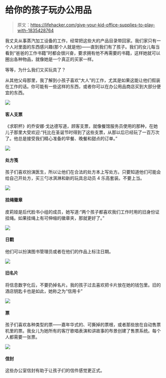 # 给你的孩子玩办公用品

> 原文：<https://lifehacker.com/give-your-kid-office-supplies-to-play-with-1835428764>

我丈夫从事蒸汽加工设备的工作，经常把这些大的产品目录带回家。我们家只有一个人对里面的东西感兴趣(那个人就是他)——直到我们有了孩子。我们的女儿每当看到“爸爸的工作书籍”时都会很兴奋，要求拥有他不再需要的书籍，这样她就可以圈出各种物品，就像她是一个真正的买家一样。



等等，为什么我们又买玩具了？

从其他父母那里，我了解到小孩子喜欢“大人”的工作，尤其是如果这能让他们假装在工作的话。你可能有一些这样的东西，或者你可以在办公用品商店买到大部分便宜的东西。

![](../Images/aef335eb562a1da6957ce25a574b4aa1.png)

#### 客人支票

《求职杯》的乔安娜·戈达德写道，顾客支票，就像餐馆服务员使用的那种，在她儿子那里大受欢迎:“托比在圣诞节时得到了这些支票，从那以后已经玩了一百万次了。他总是接受我们精心准备的早餐、晚餐和甜点的订单。”



![](../Images/aef335eb562a1da6957ce25a574b4aa1.png)

#### 处方笺

孩子们喜欢扮演医生，所以让他们在合法的处方本上写处方。只要知道他们可能会给自己开处方，买三勺冰淇淋和新的玩具总动员 4 乐高套装。不要上当。



![](../Images/aef335eb562a1da6957ce25a574b4aa1.png)

#### 挂绳徽章

皮莉娅是后代脸书小组的成员，她写道:“两个孩子都喜欢我们工作时用的旧身份证挂绳。如果挂绳上有可伸缩的徽章夹，那就更好了。”



![](../Images/aef335eb562a1da6957ce25a574b4aa1.png)

#### 日戳

他们可以扮演图书管理员或者在他们的作品上标注日期。



![](../Images/aef335eb562a1da6957ce25a574b4aa1.png)

#### 旧名片

将信息数字化后，不要扔掉名片。我的孩子过去喜欢把卡片放在她的钱包里。旧的酒店钥匙卡也是如此，她称之为“信用卡”



![](../Images/aef335eb562a1da6957ce25a574b4aa1.png)

#### 票

孩子们喜欢各种类型的票——嘉年华式的、可撕掉的票根，或者那些放在自动售票机里的票。我女儿为她所有的客厅歌唱表演和讲故事的布景创建了售票系统。每个人都需要一张票。



![](../Images/aef335eb562a1da6957ce25a574b4aa1.png)

#### 信封

这些办公室信封有助于让孩子们的信件感觉更正式。

